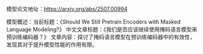 模型论文地址：https://arxiv.org/abs/2507.00994

模型概述：当前标题：《Should We Still Pretrain Encoders with Masked Language Modeling?》
中文文章标题：《我们是否应该继续使用掩码语言模型来预训练编码器？》
文章内容：探讨了掩码语言模型在预训练编码器中的有效性，发现其对于提升模型性能的作用有限。

